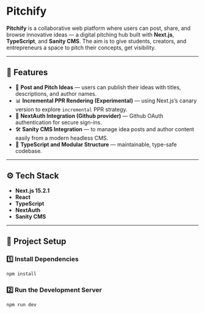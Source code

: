 #  Pitchify

**Pitchify** is a collaborative web platform where users can post, share, and browse innovative ideas — a digital pitching hub built with **Next.js**, **TypeScript**, and **Sanity CMS**. The aim is to give students, creators, and entrepreneurs a space to pitch their concepts, get visibility.

---

## 📌 Features

- 🚀 **Post and Pitch Ideas** — users can publish their ideas with titles, descriptions, and author names.
- 📊 **Incremental PPR Rendering (Experimental)** — using Next.js’s canary version to explore `incremental` PPR strategy.
- 🔐 **NextAuth Integration (Github provider)** — Github OAuth authentication for secure sign-ins.
- 🛠️ **Sanity CMS Integration** — to manage idea posts and author content easily from a modern headless CMS.
- 💾 **TypeScript and Modular Structure** — maintainable, type-safe codebase.

---

## ⚙️ Tech Stack

- **Next.js 15.2.1**
- **React**
- **TypeScript**
- **NextAuth**
- **Sanity CMS**

---

## 📝 Project Setup

### 1️⃣ Install Dependencies

```bash
npm install
```
### 2️⃣ Run the Development Server

```bash
npm run dev
```

